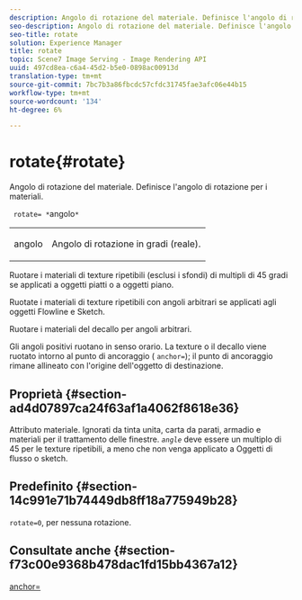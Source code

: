 ```yaml
---
description: Angolo di rotazione del materiale. Definisce l'angolo di rotazione per i materiali.
seo-description: Angolo di rotazione del materiale. Definisce l'angolo di rotazione per i materiali.
seo-title: rotate
solution: Experience Manager
title: rotate
topic: Scene7 Image Serving - Image Rendering API
uuid: 497cd8ea-c6a4-45d2-b5e0-0898ac00913d
translation-type: tm+mt
source-git-commit: 7bc7b3a86fbcdc57cfdc31745fae3afc06e44b15
workflow-type: tm+mt
source-wordcount: '134'
ht-degree: 6%

---
```



# rotate{#rotate}

Angolo di rotazione del materiale. Definisce l&#39;angolo di rotazione per i materiali.

` rotate= *`angolo`*`

<table id="simpletable_F1A87ECD86E8429788825374A6882CB9"> 
 <tr class="strow"> 
  <td class="stentry"> <p> <span class="varname"> angolo </span> </p> </td> 
  <td class="stentry"> <p>Angolo di rotazione in gradi (reale). </p> </td> 
 </tr> 
</table>

Ruotare i materiali di texture ripetibili (esclusi i sfondi) di multipli di 45 gradi se applicati a oggetti piatti o a oggetti piano.

Ruotate i materiali di texture ripetibili con angoli arbitrari se applicati agli oggetti Flowline e Sketch.

Ruotare i materiali del decallo per angoli arbitrari.

Gli angoli positivi ruotano in senso orario. La texture o il decallo viene ruotato intorno al punto di ancoraggio ( `anchor=`); il punto di ancoraggio rimane allineato con l&#39;origine dell&#39;oggetto di destinazione.

## Proprietà {#section-ad4d07897ca24f63af1a4062f8618e36}

Attributo materiale. Ignorati da tinta unita, carta da parati, armadio e materiali per il trattamento delle finestre. *`angle`* deve essere un multiplo di 45 per le texture ripetibili, a meno che non venga applicato a Oggetti di flusso o sketch.

## Predefinito {#section-14c991e71b74449db8ff18a775949b28}

`rotate=0`, per nessuna rotazione.

## Consultate anche {#section-f73c00e9368b478dac1fd15bb4367a12}

[anchor=](../../../../../ir-api/http-protocol/image-rendering-api-ref/c-ir-http-protocol-ref/c-ir-http-protocol-command-reference/r-ir-http-anchor.md#reference-d53923d785c9442997dc7f2199524c26)
